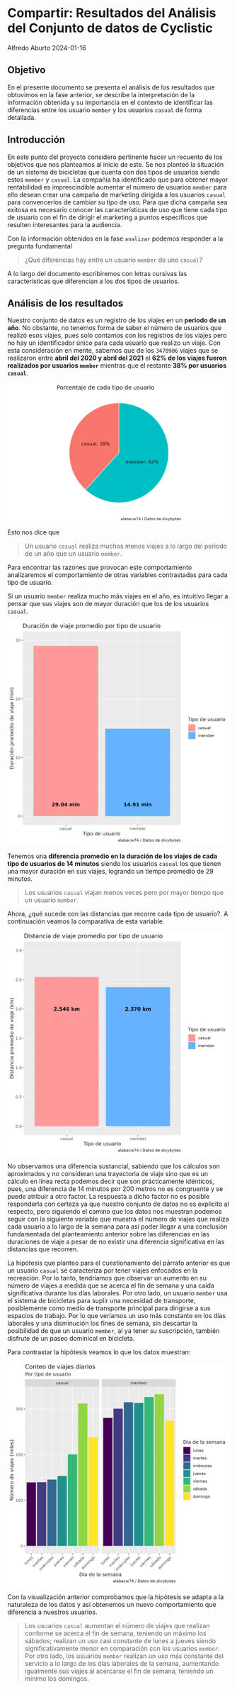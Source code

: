 # Compartir: Resultados del Análisis del Conjunto de datos de Cyclistic

Alfredo Aburto
2024-01-16

## Objetivo

En el presente documento se presenta el análisis de los resultados que obtuvimos
en la fase anterior, se describe la interpretación de la información obtenida y
su importancia en el contexto de identificar las diferencias entre los usuario
`member` y los usuarios `casual` de forma detallada.

## Introducción

En este punto del proyecto considero pertinente hacer un recuento de los objetivos
que nos planteamos al inicio de este. Se nos planteó la situación de un sistema
de bicicletas que cuenta con dos tipos de usuarios siendo estos `member` y
`casual`. La compañía ha identificado que para obtener mayor rentabilidad es 
imprescindible aumentar el número de usuarios `member` para ello desean crear
una campaña de marketing dirigida a los usuarios `casual` para convencerlos de
cambiar su tipo de uso. Para que dicha campaña sea exitosa es necesario conocer
las características de uso que tiene cada tipo de usuario con el fin de dirigir
el marketing a puntos específicos que resulten interesantes para la audiencia.

Con la información obtenidos en la fase `analizar` podemos responder a la pregunta
fundamental

> ¿Qué diferencias hay entre un usuario `member` de uno `casual`?

A lo largo del documento escribiremos con letras cursivas las características
que diferencian a los dos tipos de usuarios.

## Análisis de los resultados

Nuestro conjunto de datos es un registro de los viajes en un **periodo de un año**.
No obstante, no tenemos forma de saber el número de usuarios que realizó esos
viajes, pues solo contamos con los registros de los viajes pero no hay un
identificador único para cada usuario que realizo un viaje. Con esta consideración
en mente, sabemos que de los `3470906` viajes que se realizaron entre **abril del
2020 y abril del 2021** el **62% de los viajes fueron realizados por usuarios `member`**
mientras que el restante **38% por usuarios `casual`**.

![Porcentajes por tipo de usuario](https://github.com/alabacw74/analisis-datos-bicicletas-compartidas/blob/main/Visualizaciones/Grafico_porcentaje_tipo_usuario.jpeg "Proporción de tipos de usuarios")

Esto nos dice que 
> Un usuario `casual` realiza muchos menos viajes a lo largo del
> periodo de un año que un usuario `member`. 

Para encontrar las razones que provocan este comportamiento analizaremos el 
comportamiento de otras variables contrastadas para cada tipo de usuario.

Si un usuario `member` realiza mucho más viajes en el año, es intuitivo llegar a
pensar que sus viajes son de mayor duración que los de los usuarios `casual`.

![Duración promedio de viaje por tipo de usuario](https://github.com/alabacw74/analisis-datos-bicicletas-compartidas/blob/main/Visualizaciones/Grafico_duracion_viaje_por_tipo.jpeg)

Tenemos una **diferencia promedio en la duración de los viajes de cada tipo de usuarios de 14 minutos**
siendo los usuarios `casual` los que tienen una mayor duración en sus viajes,
logrando un tiempo promedio de 29 minutos. 

> Los usuarios `casual` viajan menos veces pero por mayor tiempo que un usuario `member`.

Ahora, ¿qué sucede con las distancias que recorre cada tipo de usuario?. A 
continuación veamos la comparativa de esta variable.

![Distancia de viaje promedio por tipo de usuario](https://github.com/alabacw74/analisis-datos-bicicletas-compartidas/blob/main/Visualizaciones/Grafico_distancia_viaje_por_tipo.jpeg)


No observamos una diferencia sustancial, sabiendo que los cálculos son aproximados
y no consideran una trayectoria de viaje sino que es un cálculo en línea recta
podemos decir que son prácticamente idénticos, pues, una diferencia de 14 minutos
por 200 metros no es congruente y se puede atribuir a otro factor. La respuesta
a dicho factor no es posible responderla con certeza ya que nuestro conjunto de
datos no es explicito al respecto, pero siguiendo el camino que los datos nos
muestran podemos seguir con la siguiente variable que muestra el número de viajes
que realiza cada usuario a lo largo de la semana para así poder llegar a una
conclusión fundamentada del planteamiento anterior sobre las diferencias en las
duraciones de viaje a pesar de no existir una diferencia significativa en las
distancias que recorren.

La hipótesis que planteo para el cuestionamiento del párrafo anterior es que un 
usuario `casual` se caracteriza por tener viajes enfocados en la recreación. 
Por lo tanto, tendríamos que observar un aumento en su número de viajes a medida
que se acerca el fin de semana y una caída significativa durante los días 
laborales. Por otro lado, un usuario `member` usa el sistema de bicicletas 
para suplir una necesidad de transporte, posiblemente como medio de transporte
principal para dirigirse a sus espacios de trabajo. Por lo que veríamos un 
uso más constante en los días laborales y una disminución los fines de semana, 
sin descartar la posibilidad de que un usuario `member`, al ya tener su 
suscripción, también disfrute de un paseo dominical en bicicleta.

Para contrastar la hipótesis veamos lo que los datos muestran:

![Conteo de viajes diarios por tipo de usuario](https://github.com/alabacw74/analisis-datos-bicicletas-compartidas/blob/main/Visualizaciones/Grafico_conteo_viajes_diarios_por_tipo.jpeg "Número de pasajeros por día de la semana")

Con la visualización anterior comprobamos que la hipótesis se adapta a la naturaleza
de los datos y así obtenemos un nuevo comportamiento que diferencia a nuestros
usuarios.

> Los usuarios `casual` aumentan el número de viajes que realizan conforme se 
> acerca el fin de semana, teniendo un máximo los sábados; realizan un uso 
> casi constante de lunes a jueves siendo significativamente menor en
> comparación con los usuarios `member`. Por otro lado, los usuarios
> `member` realizan un uso más constante del servicio a lo largo de los días 
> laborales de la semana, aumentando igualmente sus viajes al acercarse el
> fin de semana, teniendo un mínimo los domingos.